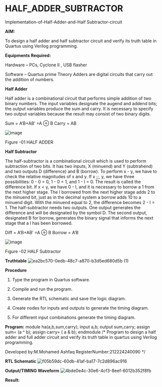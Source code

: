 # HALF_ADDER_SUBTRACTOR

Implementation-of-Half-Adder-and-Half Subtractor-circuit

**AIM:**

To design a half adder and half subtractor circuit and verify its truth table in Quartus using Verilog programming.

**Equipments Required:**

Hardware – PCs, Cyclone II , USB flasher 

Software – Quartus prime Theory Adders are digital circuits that carry out the addition of numbers.

**Half Adder**

Half adder is a combinational circuit that performs simple addition of two binary numbers. The input variables designate the augend and addend bits; the output variables produce the sum and carry. It is necessary to specify two output variables because the result may consist of two binary digits.

Sum = A’B+AB’ =A ⊕ B Carry = AB

![image](https://github.com/naavaneetha/HALF_ADDER_SUBTRACTOR/assets/154305477/bd4a0b2c-cdbc-4184-ab08-81578f121e1f)

Figure -01 HALF ADDER

**Half Subtractor**

The half-subtractor is a combinational circuit which is used to perform subtraction of two bits. It has two inputs, X (minuend) and Y (subtrahend) and two outputs D (difference) and B (borrow). To perform x - y, we have to check the relative magnitudes of x and y. If x ;;, y, we have three possibilities: 0 - 0 = 0, 1 - 0 = 1, and 1 - I = 0. The result is called the difference bit. If x < y, we have 0 - I, and it is necessary to borrow a 1 from the next higher stage. The I borrowed from the next higher stage adds 2 to the minuend bit, just as in the decimal system a borrow adds 10 to a minuend digit. With the minuend equal to 2, the difference becomes 2 - I = 1. The half-subtractor needs two outputs. One output generates the difference and will be designated by the symbol D. The second output, designated B for borrow, generates the binary signal that informs the next stage that a I has been borrowed. 

Diff = A’B+AB’ =A ⊕ B
Borrow = A’B

 ![image](https://github.com/naavaneetha/HALF_ADDER_SUBTRACTOR/assets/154305477/d76b099c-513f-4e7c-843a-e2fd028a531a)

Figure -02 HALF Subtractor

**Truthtable**
![ea2bc570-0edb-48c7-a870-b3d5ed680d5b (1)](https://github.com/user-attachments/assets/eee4bd2c-ca4e-4b3a-8cc7-5a1b3c259284)


**Procedure**

1.	Type the program in Quartus software.

2.	Compile and run the program.

3.	Generate the RTL schematic and save the logic diagram.

4.	Create nodes for inputs and outputs to generate the timing diagram.

5.	For different input combinations generate the timing diagram.


**Program:**
module ha(a,b,sum,carry);
input a,b;
output sum,carry;
assign sum= (a ^ b);
assign carry= ( a & b);
endmodule 
/* Program to design a half adder and full adder circuit and verify its truth table in quartus using Verilog programming.

Developed by:M.Mohamed Ashfaq
RegisterNumber:212224240090  */

**RTL Schematic**
![f05b59dc-60db-41af-ba17-7c2d896ac916](https://github.com/user-attachments/assets/e734f851-ea01-466f-87d3-460fc1849b2b)

**Output/TIMING Waveform**
![4bde0e4c-30e6-4cf3-8eef-6012b352f8fb](https://github.com/user-attachments/assets/c0bbafad-189e-4fd5-b94f-718dba286e74)

**Result:**
